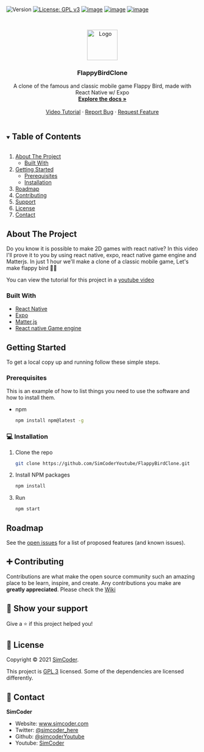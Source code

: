 ![Version](https://img.shields.io/badge/version-0.1-blue.svg?cacheSeconds=2592000)
[![License: GPL v3](https://img.shields.io/badge/License-GPLv3-blue.svg)](https://www.gnu.org/licenses/gpl-3.0)
[![image](https://img.shields.io/badge/Twitter-1DA1F2?style=for-the-badge&logo=twitter&logoColor=white)](https://twitter.com/simcoder_here)
[![image](https://img.shields.io/badge/Instagram-E4405F?style=for-the-badge&logo=instagram&logoColor=white)](https://www.instagram.com/simcoder_here/)
[![image](https://img.shields.io/badge/YouTube-FF0000?style=for-the-badge&logo=youtube&logoColor=white)](https://www.youtube.com/channel/UCQ5xY26cw5Noh6poIE-VBog)


<!-- PROJECT LOGO -->
<br />
<p align="center">
  <a href="https://www.youtube.com/channel/UCQ5xY26cw5Noh6poIE-VBog">
    <img src="https://pbs.twimg.com/profile_images/1300479753133191168/R-2_lhEt.jpg" alt="Logo" width="80" height="80">
  </a>

  <h3 align="center">FlappyBirdClone</h3>

  <p align="center">
    A clone of the famous and classic mobile game Flappy Bird, made with React Native w/ Expo
    <br />
    <a href="https://github.com/SimCoderYoutube/FlappyBirdClone"><strong>Explore the docs »</strong></a>
    <br />
    <br />
    <a href="https://www.youtube.com/watch?v=zK2xYD4Nytw&ab_channel=SimCoder">Video Tutorial</a>
    ·
    <a href="https://github.com/SimCoderYoutube/FlappyBirdClone/issues">Report Bug</a>
    ·
    <a href="https://github.com/SimCoderYoutube/FlappyBirdClone/issues">Request Feature</a>
  </p>
</p>



<!-- TABLE OF CONTENTS -->
<details open="open">
  <summary><h2 style="display: inline-block">Table of Contents</h2></summary>
  <ol>
    <li>
      <a href="#about-the-project">About The Project</a>
      <ul>
        <li><a href="#built-with">Built With</a></li>
      </ul>
    </li>
    <li>
      <a href="#getting-started">Getting Started</a>
      <ul>
        <li><a href="#prerequisites">Prerequisites</a></li>
        <li><a href="#installation">Installation</a></li>
      </ul>
    </li>
    <li><a href="#roadmap">Roadmap</a></li>
    <li><a href="#contributing">Contributing</a></li>
    <li><a href="#support">Support</a></li>
    <li><a href="#license">License</a></li>
    <li><a href="#contact">Contact</a></li>
   
  </ol>
</details>



<!-- ABOUT THE PROJECT -->
## About The Project

Do you know it is possible to make 2D games with react native? In this video I'll prove it to you by using react native, expo, react native game engine and Matterjs. In just 1 hour we'll make a clone of a classic mobile game, Let's make flappy bird 👨‍💻

You can view the tutorial for this project in a [youtube video](https://www.youtube.com/watch?v=zK2xYD4Nytw&ab_channel=SimCoder)


### Built With

* [React Native](https://reactnative.dev/)
* [Expo](https://expo.io/)
* [Matter.js](https://www.npmjs.com/package/matter-js)
* [React native Game engine](https://www.npmjs.com/package/react-native-game-engine)



<!-- GETTING STARTED -->
## Getting Started

To get a local copy up and running follow these simple steps.

### Prerequisites

This is an example of how to list things you need to use the software and how to install them.
* npm
  ```sh
  npm install npm@latest -g
  ```

### 💻 Installation

1. Clone the repo
   ```sh
   git clone https://github.com/SimCoderYoutube/FlappyBirdClone.git
   ```
1. Install NPM packages
   ```sh
   npm install
   ```

1. Run
   ```sh
   npm start
   ```

<!-- ROADMAP -->
## Roadmap

See the [open issues](https://github.com/SimCoderYoutube/FlappyBirdClone/issues) for a list of proposed features (and known issues).



<!-- CONTRIBUTING -->
## ➕ Contributing

Contributions are what make the open source community such an amazing place to be learn, inspire, and create. Any contributions you make are **greatly appreciated**. Please check the [Wiki](https://github.com/SimCoderYoutube/FlappyBirdClone/wiki/How-to-Contribute) 


## 🌟 Show your support


Give a ⭐️ if this project helped you!


## 📝 License

Copyright © 2021 [SimCoder](https://github.com/simcoderYoutube).

This project is [GPL 3](https://github.com/SimCoderYoutube/FlappyBirdClone/blob/main/LICENSE) licensed. Some of the dependencies are licensed differently.

<!-- CONTACT -->
## 👤 Contact


**SimCoder**

* Website: www.simcoder.com
* Twitter: [@simcoder\_here](https://twitter.com/simcoder\_here)
* Github: [@simcoderYoutube](https://github.com/simcoderYoutube)
* Youtube: [SimCoder](https://www.youtube.com/channel/UCQ5xY26cw5Noh6poIE-VBog)
